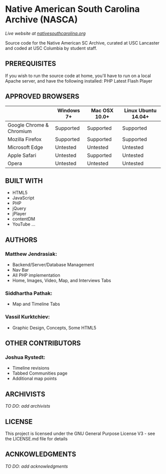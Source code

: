 # Native American South Carolina Archive (NASCA)
*Live website at [nativesouthcarolina.org](https://www.nativesouthcarolina.org)*

Source code for the Native American SC Archive, curated at USC Lancaster and coded at USC Columbia by student staff.

## PREREQUISITES

If you wish to run the source code at home, you'll have to run on a local Apache server, and have the following installed:
PHP
Latest Flash Player

## APPROVED BROWSERS

|                          | Windows 7+ | Mac OSX 10.0+ | Linux Ubuntu 14.04+ |
|--------------------------|------------|---------------|---------------------|
| Google Chrome & Chromium | Supported  |   Supported   |     Supported       |
| Mozilla Firefox          | Supported  |   Supported   |     Supported       |
| Microsoft Edge           |  Untested  |   Untested    |      Untested       |
| Apple Safari             |  Untested  |   Supported   |      Untested       |
| Opera                    |  Untested  |   Untested    |      Untested       |

## BUILT WITH

- HTML5
- JavaScript
- PHP
- jQuery
- jPlayer
- contentDM
- YouTube
...

## AUTHORS

### Matthew Jendrasiak:

- Backend/Server/Database Management
- Nav Bar
- All PHP implementation
- Home, Images, Video, Map, and Interviews Tabs

### Siddhartha Pathak:

- Map and Timeline Tabs
	
### Vassil Kurktchiev:

- Graphic Design, Concepts, Some HTML5

## OTHER CONTRIBUTORS

### Joshua Rystedt:

- Timeline revisions
- Tabbed Communities page
- Additional map points

## ARCHIVISTS

*TO DO: add archivists*

## LICENSE

This project is licensed under the GNU General Purpose License V3 - see the LICENSE.md file for details

## ACNKOWLEDGMENTS 

*TO DO: add acknowledgments*
